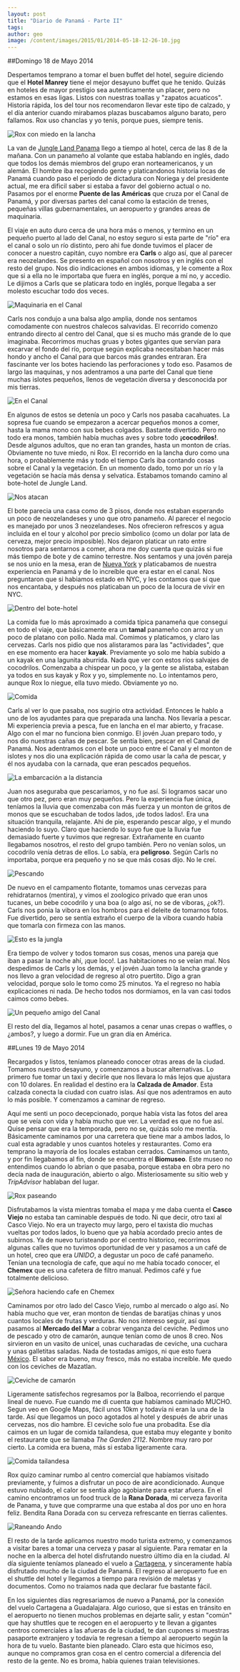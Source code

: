 ```yaml
---
layout: post
title: "Diario de Panamá - Parte II"
tags: 
author: geo
image: /content/images/2015/01/2014-05-18-12-26-10.jpg
---
```

##Domingo 18 de Mayo 2014

Despertamos temprano a tomar el buen buffet del hotel, seguire diciendo que el **Hotel Manrey** tiene el mejor desayuno buffet que he tenido. Quizás en hoteles de mayor prestigio sea autenticamente un placer, pero no estamos en esas ligas. Listos con nuestras toallas y "zapatos acuaticos". Historia rápida, los del tour nos recomendaron llevar este tipo de calzado, y el día anterior cuando mirabamos plazas buscabamos alguno barato, pero fallamos. Rox uso chanclas y yo tenis, porque pues, siempre tenis.

![Rox con miedo en la lancha](/content/images/2015/01/2014-05-18-09-43-02.jpg)

La van de [Jungle Land Panama](http://www.junglelandpanama.com/) llego a tiempo al hotel, cerca de las 8 de la mañana. Con un panameño al volante que estaba hablando en inglés, dado que todos los demás miembros del grupo eran norteamericanos, y un alemán. El hombre iba recogiendo gente y platicandonos historia locas de Panamá cuando paso el periodo de dictadura con Noriega y del presidente actual, me era dificil saber si estaba a favor del gobierno actual o no. Pasamos por el enorme **Puente de las Américas** que cruza por el Canal de Panamá, y por diversas partes del canal como la estación de trenes, pequeñas villas gubernamentales, un aeropuerto y grandes areas de maquinaria.

El viaje en auto duro cerca de una hora más o menos, y termino en un pequeño puerto al lado del Canal, no estoy seguro si esta parte de "río" era el canal o solo un río distinto, pero ahi fue donde tuvimos el placer de conocer a nuestro capitán, cuyo nombre era **Carls** o algo así, que al parecer era neozelandes. Se presento en español con nosotros y en inglés con el resto del grupo. Nos dio indicaciones en ambos idiomas, y le comente a Rox que si a ella no le importaba que fuera en inglés, porque a mí no, y accedio. Le dijimos a Carls que se platicara todo en inglés, porque llegaba a ser molesto escuchar todo dos veces.

![Maquinaria en el Canal](/content/images/2015/01/2014-05-18-09-51-20.jpg)

Carls nos condujo a una balsa algo amplia, donde nos sentamos comodamente con nuestros chalecos salvavidas. El recorrido comenzo entrando directo al centro del Canal, que si es mucho más grande de lo que imaginaba. Recorrimos muchas gruas y botes gigantes que servían para excarvar el fondo del río, porque según explicaba necesitaban hacer más hondo y ancho el Canal para que barcos más grandes entraran. Era fascinante ver los botes haciendo las perforaciones y todo eso. Pasamos de largo las maquinas, y nos adentramos a una parte del Canal que tiene muchas islotes pequeños, llenos de vegetación diversa y desconocida por mis tierras.

![En el Canal](/content/images/2015/01/2014-05-18-10-05-55.jpg)

En algunos de estos se detenía un poco y Carls nos pasaba cacahuates. La sopresa fue cuando se empezaron a acercar pequeños monos a comer, hasta la mama mono con sus bebes colgados. Bastante divertido. Pero no todo era monos, también había muchas aves y sobre todo **¡cocodrilos!**. Desde algunos adultos, que no eran tan grandes, hasta un monton de crías. Obviamente no tuve miedo, ni Rox. El recorrido en la lancha duro como una hora, o probablemente más y todo el tiempo Carls iba contando cosas sobre el Canal y la vegetación. En un momento dado, tomo por un río y la vegetación se hacía más densa y selvatica. Estabamos tomando camino al bote-hotel de Jungle Land.

![Nos atacan](/content/images/2015/01/2014-05-18-10-37-56.jpg)

El bote parecia una casa como de 3 pisos, donde nos estaban esperando un poco de neozelandeses y uno que otro panameño. Al parecer el negocio es manejado por unos 3 neozelandeses. Nos ofrecieron refrescos y agua incluida en el tour y alcohol por precio simbolico (como un dolar por lata de cerveza, mejor precio imposible). Nos dejaron platicar un rato entre nosotros para sentarnos a comer, ahora me doy cuenta que quizás si fue más tiempo de bote y de camino terrestre. Nos sentamos y una jovén pareja se nos unio en la mesa, eran de [Nueva York](/tag/new-york) y platicabamos de nuestra experiencia en Panamá y de lo increíble que era estar en el canal. Nos preguntaron que si habiamos estado en NYC, y les contamos que sí que nos encantaba, y después nos platicaban un poco de la locura de vivir en NYC.

![Dentro del bote-hotel](/content/images/2015/01/2014-05-18-11-47-25.jpg)

La comida fue lo más aproximado a comida típica panameña que consegui en todo el viaje, que básicamente era un **tamal** panameño con arroz y un poco de platano con pollo. Nada mal. Comimos y platicamos, y claro las cervezas. Carls nos pidio que nos alistaramos para las "actividades", que en ese momento era hacer **kayak**. Previamente yo solo me había subido a un kayak en una lagunita aburrida. Nada que ver con estos ríos salvajes de cocodrilos. Comenzaba a chispear un poco, y la gente se alistaba, estaban ya todos en sus kayak y Rox y yo, simplemente no. Lo intentamos pero, aunque Rox lo niegue, ella tuvo miedo. Obviamente yo no.

![Comida](/content/images/2015/01/2014-05-18-11-56-08.jpg)

Carls al ver lo que pasaba, nos sugirio otra actividad. Entonces le hablo a uno de los ayudantes para que preparada una lancha. Nos llevaría a pescar. Mi experiencia previa a pesca, fue en lancha en el mar abierto, y fracase. Algo con el mar no funciona bien conmigo. El jovén Juan preparo todo, y nos dio nuestras cañas de pescar. Se sentía bien, pescar en el Canal de Panamá. Nos adentramos con el bote un poco entre el Canal y el monton de islotes y nos dio una explicación rápida de como usar la caña de pescar, y él nos ayudaba con la carnada, que eran pescados pequeños. 

![La embarcación a la distancia](/content/images/2015/01/IMG_20140518_112835945_HDR.jpg)

Juan nos aseguraba que pescariamos, y no fue así. Si logramos sacar uno que otro pez, pero eran muy pequeños. Pero la experiencia fue única, teníamos la lluvia que comenzaba con más fuerza y un monton de gritos de monos que se escuchaban de todos lados, ¡de todos lados!. Era una situación tranquila, relajante. Ahi de pie, esperando pescar algo, y el mundo haciendo lo suyo. Claro que haciendo lo suyo fue que la lluvia fue demasiado fuerte y tuvimos que regresar. Extrañamente en cuanto llegabamos nosotros, el resto del grupo también. Pero no venían solos, un cocodrilo venía detras de ellos. Lo sabía, era **peligroso**. Según Carls no importaba, porque era pequeño y no se que más cosas dijo. No le creí.

![Pescando](/content/images/2015/01/2014-05-18-13-19-28.jpg)

De nuevo en el campamento flotante, tomamos unas cervezas para rehidratarnos (mentira), y vimos el zoologico privado que eran unos tucanes, un bebe cocodrilo y una boa (o algo así, no se de viboras, ¿ok?). Carls nos ponia la vibora en los hombros para el deleite de tomarnos fotos. Fue divertido, pero se sentía extraño el cuerpo de la vibora cuando había que tomarla con firmeza con las manos. 

![Esto es la jungla](/content/images/2015/01/2014-05-18-12-26-10-1.jpg)

Era tiempo de volver y todos tomaron sus cosas, menos una pareja que iban a pasar la noche ahí, ¡que loco!. Las habitaciones no se veían mal. Nos despedimos de Carls y los demás, y el jovén Juan tomo la lancha grande y nos llevo a gran velocidad de regreso al otro puertito. Digo a gran velocidad, porque solo le tomo como 25 minutos. Ya el regreso no había explicaciones ni nada. De hecho todos nos dormiamos, en la van casi todos caimos como bebes.

![Un pequeño amigo del Canal](/content/images/2015/01/2014-05-18-14-51-53.jpg)

El resto del día, llegamos al hotel, pasamos a cenar unas crepas o waffles, o ¿ambos?, y luego a dormir. Fue un gran día en América.

##Lunes 19 de Mayo 2014

Recargados y listos, teníamos planeado conocer otras areas de la ciudad. Tomamos nuestro desayuno, y comenzamos a buscar alternativas. Lo primero fue tomar un taxi y decirle que nos llevara lo más lejos que ajustara con 10 dolares. En realidad el destino era la **Calzada de Amador**. Esta calzada conecta la ciudad con cuatro islas. Así que nos adentramos en auto lo más posible. Y comenzamos a caminar de regreso.

Aquí me senti un poco decepcionado, porque había vista las fotos del area que se veía con vida y había mucho que ver. La verdad es que no fue así. Quise pensar que era la temporada, pero no se, quizás solo me mentía. Básicamente caminamos por una carretera que tiene mar a ambos lados, lo cual esta agradable y unos cuantos hoteles y restaurantes. Como era temprano la mayoría de los locales estaban cerrados. Caminamos un tanto, y por fin llegabamos al fin, donde se encuentra el **Biomuseo**. Este museo no entendimos cuando lo abrian o que pasaba, porque estaba en obra pero no decía nada de inauguración, abierto o algo. Misteriosamente su sitio web y *TripAdvisor* hablaban del lugar. 

![Rox paseando](/content/images/2015/01/2014-05-19-09-04-20.jpg)

Disfrutabamos la vista mientras tomaba el mapa y me daba cuenta el **Casco Viejo** no estaba tan caminable después de todo. Ni que decir, otro taxi al Casco Viejo. No era un trayecto muy largo, pero el taxista dio muchas vueltas por todos lados, lo bueno que ya había acordado precio antes de subirnos. Ya de nuevo turisteando por el centro historico, recorrimos algunas calles que no tuvimos oportunidad de ver y pasamos a un café de un hotel, creo que era *UNIDO*, a degustar un poco de café panameño. Tenían una tecnología de cafe, que aquí no me había tocado conocer, el **Chemex** que es una cafetera de filtro manual. Pedimos café y fue totalmente delicioso.

![Señora haciendo cafe en Chemex](/content/images/2015/01/2014-05-19-10-38-20.jpg)

Caminamos por otro lado del Casco Viejo, rumbo al mercado o algo así. No había mucho que ver, eran monton de tiendas de baratijas chinas y unos cuantos locales de frutas y verduras. No nos intereso seguir, así que pasamos al **Mercado del Mar** a cobrar venganza del ceviche. Pedimos uno de pescado y otro de camarón, aunque tenían como de unos 8 creo. Nos sirvieron en un vasito de unicel, unas cucharadas de ceviche, una cuchara y unas galletitas saladas. Nada de tostadas amigos, ni que esto fuera [México](/tag/mexico). El sabor era bueno, muy fresco, más no estaba increible. Me quedo con los ceviches de Mazatlan.

![Ceviche de camarón](/content/images/2015/01/2014-05-19-11-54-38.jpg)

Ligeramente satisfechos regresamos por la Balboa, recorriendo el parque lineal de nuevo. Fue cuando me di cuenta que habíamos caminado MUCHO. Segun veo en Google Maps, fácil unos 10km y todavía ni eran la una de la tarde. Así que llegamos un poco agotados al hotel y después de abrir unas cervezas, nos dio hambre. El ceviche solo fue una probadita. Ese día caimos en un lugar de comida tailandesa, que estaba muy elegante y bonito el restaurante que se llamaba *The Garden 2112*. Nombre muy raro por cierto. La comida era buena, más si estaba ligeramente cara. 

![Comida tailandesa](/content/images/2015/01/2014-05-19-14-09-23.jpg)

Rox quizo caminar rumbo al centro comercial que habíamos visitado previamente, y fuimos a disfrutar un poco de aire acondicionado. Aunque estuvo nublado, el calor se sentía algo agobiante para estar afuera. En el camino encontramos un food truck de la **Rana Dorada**, mi cerveza favorita de Panama, y tuve que comprarme una que estaba al dos por uno en hora feliz. Bendita Rana Dorada con su cerveza refrescante en tierras calientes.

![Raneando Ando](/content/images/2015/01/2014-05-19-14-52-50.jpg)

El resto de la tarde aplicamos nuestro modo turista extremo, y comenzamos a visitar bares a tomar una cerveza y pasar al siguiente. Para rematar en la noche en la alberca del hotel disfrutando nuestro último día en la ciudad. Al día siguiente teníamos planeado el vuelo a [Cartagena](/tag/cartagena), y sinceramente había disfrutado mucho de la ciudad de Panamá. El regreso al aeropuerto fue en el shuttle del hotel y llegamos a tiempo para revisión de maletas y documentos. Como no traiamos nada que declarar fue bastante fácil.

En los siguientes días regresariamos de nuevo a Panamá, por la conexión del vuelo Cartagena a Guadalajara. Algo curioso, que si estas en tránsito en el aeropuerto no tienen muchos problemas en dejarte salir, y estan "común" que hay shuttles que te recogen en el aeropuerto y te llevan a gigantes centros comerciales a las afueras de la ciudad, te dan cupones si muestras pasaporte extranjero y todavía te regresan a tiempo al aeropuerto según la hora de tu vuelo. Bastante bien planeado. Claro esta que hicimos eso, aunque no compramos gran cosa en el centro comercial a diferencia del resto de la gente. No es broma, había quienes traian televisiones.